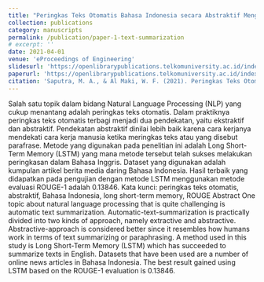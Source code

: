 ```yaml
---
title: "Peringkas Teks Otomatis Bahasa Indonesia secara Abstraktif Menggunakan Metode Long Short-Term Memory"
collection: publications
category: manuscripts
permalink: /publication/paper-1-text-summarization
# excerpt: ''
date: 2021-04-01
venue: 'eProceedings of Engineering'
slidesurl: 'https://openlibrarypublications.telkomuniversity.ac.id/index.php/engineering/article/view/14732'
paperurl: 'https://openlibrarypublications.telkomuniversity.ac.id/index.php/engineering/article/download/14732/14509'
citation: 'Saputra, M. A., & Al Maki, W. F. (2021). Peringkas Teks Otomatis Bahasa Indonesia secara Abstraktif Menggunakan Metode Long Short-Term Memory. eProceedings of Engineering, 8(2).'
---
```


Salah satu topik dalam bidang Natural Language Processing (NLP) yang cukup menantang adalah peringkas teks otomatis. Dalam praktiknya peringkas teks otomatis terbagi menjadi dua pendekatan, yaitu ekstraktif dan abstraktif. Pendekatan abstraktif dinilai lebih baik karena cara kerjanya mendekati cara kerja manusia ketika meringkas teks atau yang disebut parafrase. Metode yang digunakan pada penelitian ini adalah Long Short-Term Memory (LSTM) yang mana metode tersebut telah sukses melakukan peringkasan dalam Bahasa Inggris. Dataset yang digunakan adalah kumpulan artikel berita media daring Bahasa Indonesia. Hasil terbaik yang didapatkan pada pengujian dengan metode LSTM menggunakan metode evaluasi ROUGE-1 adalah 0.13846. Kata kunci: peringkas teks otomatis, abstraktif, Bahasa Indonesia, long short-term memory, ROUGE Abstract One topic about natural language processing that is quite challenging is automatic text summarization. Automatic-text-summarization is practically divided into two kinds of approach, namely extractive and abstractive. Abstractive-approach is considered better since it resembles how humans work in terms of text summarizing or paraphrasing. A method used in this study is Long Short-Term Memory (LSTM) which has succeeded to summarize texts in English. Datasets that have been used are a number of online news articles in Bahasa Indonesia. The best result gained using LSTM based on the ROUGE-1 evaluation is 0.13846.